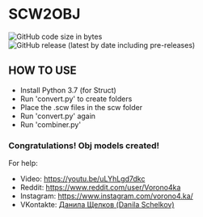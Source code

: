 # SCW2OBJ
![GitHub code size in bytes](https://img.shields.io/github/languages/code-size/vorono4ka/scw2obj?color=blue&label=Code%20Size&logo=Code%20Size) ![GitHub release (latest by date including pre-releases)](https://img.shields.io/github/v/release/vorono4ka/scw2obj?include_prereleases&label=Release%20Version&logo=Release%20Version)
## HOW TO USE
- Install Python 3.7 (for Struct)
- Run 'convert.py' to create folders
- Place the .scw files in the scw folder
- Run 'convert.py' again
- Run 'combiner.py' <br>
### <b>Congratulations! Obj models created!</b>

For help:
- Video: https://youtu.be/uLYhLgd7dkc
- Reddit: https://www.reddit.com/user/Vorono4ka
- Instagram: https://www.instagram.com/vorono4.ka/
- VKontakte: <a href='https://vk.com/vorono4ka_id0_id1_id228_id1488'>Данила Щелков (Danila Schelkov)</a>
